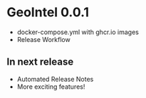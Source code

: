 # GeoIntel 0.0.1

- docker-compose.yml with ghcr.io images
- Release Workflow

## In next release

- Automated Release Notes
- More exciting features!
